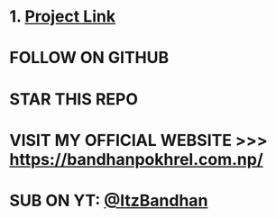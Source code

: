 # 1. <a href="https://itzbandhan.github.io/meeemify/">Project Link</a>
# FOLLOW ON GITHUB
# STAR THIS REPO
# VISIT MY OFFICIAL WEBSITE >>> https://bandhanpokhrel.com.np/
# SUB ON YT: [@ItzBandhan](https://youtube.com/@ItzBandhan/)
